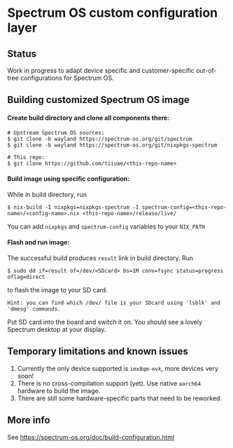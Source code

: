 # Spectrum OS custom configuration layer

## Status

Work in progress to adapt device specific and customer-specific out-of-tree configurations for Spectrum OS.

## Building customized Spectrum OS image

#### Create build directory and clone all components there:

    # Upstream Spectrum OS sources:
    $ git clone -b wayland https://spectrum-os.org/git/spectrum
    $ git clone -b wayland https://spectrum-os.org/git/nixpkgs-spectrum

    # This repo:
    $ git clone https://github.com/tiiuae/<this-repo-name>

#### Build image using specific configuration:
While in build directory, run

    $ nix-build -I nixpkgs=nixpkgs-spectrum -I spectrum-config=<this-repo-name>/<config-name>.nix <this-repo-name>/release/live/

You can add `nixpkgs` and `spectrum-config` variables to your `NIX_PATH`

#### Flash and run image:
The successful build produces `result` link in build directory. Run
```
$ sudo dd if=result of=/dev/<SDcard> bs=1M conv=fsync status=progress oflag=direct
```
to flash the image to your SD card.
```
Hint: you can find which /dev/ file is your SDcard using 'lsblk' and 'dmesg' commands.
```
Put SD card into the board and switch it on. You should see a lovely Spectrum desktop  at your display.

## Temporary limitations and known issues

1. Currently the only device supported is `imx8qm-evk`, more devices very soon!
2. There is no cross-compilation support (yet). Use native `aarch64` hardware to build the image.
3. There are still some hardware-specific parts that need to be reworked.

## More info

See https://spectrum-os.org/doc/build-configuration.html
